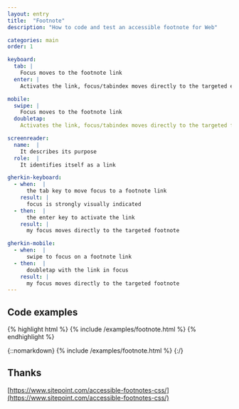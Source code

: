 ```yaml
---
layout: entry
title:  "Footnote"
description: "How to code and test an accessible footnote for Web"

categories: main
order: 1

keyboard:
  tab: |
    Focus moves to the footnote link
  enter: |
    Activates the link, focus/tabindex moves directly to the targeted element     

mobile:
  swipe: |
    Focus moves to the footnote link
  doubletap:
    Activates the link, focus/tabindex moves directly to the targeted footnote

screenreader:
  name:  |
    It describes its purpose
  role:  |
    It identifies itself as a link

gherkin-keyboard: 
  - when:  |
      the tab key to move focus to a footnote link
    result: |
      focus is strongly visually indicated
  - then:  |
      the enter key to activate the link
    result: |
      my focus moves directly to the targeted footnote

gherkin-mobile:
  - when:  |
      swipe to focus on a footnote link
  - then:  |
      doubletap with the link in focus
    result: |
      my focus moves directly to the targeted footnote
---
```


## Code examples

{% highlight html %}
{% include /examples/footnote.html %}
{% endhighlight %}

{::nomarkdown}
<example>
{% include /examples/footnote.html %}
</example>
{:/}


## Thanks
[https://www.sitepoint.com/accessible-footnotes-css/](https://www.sitepoint.com/accessible-footnotes-css/)